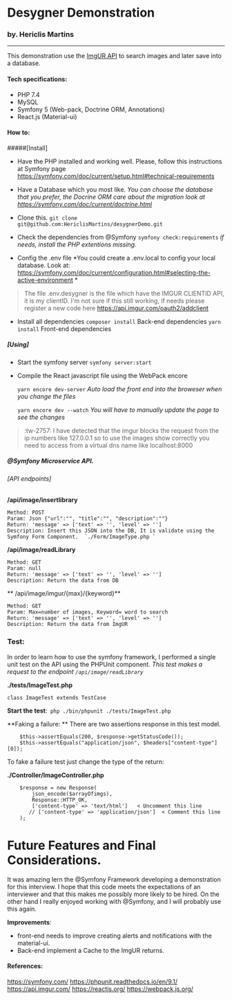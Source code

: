 # Desygner Demonstration 
### by. Hericlis Martins

------------
This demonstration use the <a href="https://api.imgur.com/">ImgUR API</a> to search images and later save into a database.


#### Tech specifications:

- PHP 7.4
- MySQL
- Symfony 5 (Web-pack, Doctrine ORM, Annotations)
- React.js (Material-ui)

#### How to:

#####[Install]

- Have the PHP installed and working well. Please, follow this instructions at Symfony page https://symfony.com/doc/current/setup.html#technical-requirements

- Have a Database which you most like. 
*You can choose the database that you prefer, the Docrine ORM care about the migration look at https://symfony.com/doc/current/doctrine.html*

- Clone this.  `git clone git@github.com:HericlisMartins/desygnerDemo.git`

- Check the dependencies from @Symfony `symfony check:requirements` 
*if needs, install the PHP extentions missing.*

- Config the .env file
*You could create a .env.local to config your local database. Look at: https://symfony.com/doc/current/configuration.html#selecting-the-active-environment *
> The file .env.desygner is the file which have the IMGUR CLIENTID API, it is my clientID. I'm not sure if this still working, if needs please register a new code here https://api.imgur.com/oauth2/addclient

- Install all dependencies
`composer install` Back-end dependencies
`yarn install` Front-end dependencies

##### [Using]

- Start the symfony server `symfony server:start`

- Compile the React javascript file using the WebPack encore

	`yarn encore dev-server` *Auto load the front end into the broweser when you change the files*

	`yarn encore dev --watch`  *You will have to manually update the page to see the changes*

> :tw-2757: I have detected that the imgur  blocks the request from the ip numbers like 127.0.0.1 so to use the images show correctly you need to access from a virtual dns name like localhost:8000


##### @Symfony Microservice API.

###### [API endpoints]
**/api/image/insertlibrary**

	Method: POST
	Param: Json {"url":"", "title":"", "description":""}
	Return: 'message' => ['text' => '', 'level' => '']
	Description: Insert this JSON into the DB, It is validate using the Symfony Form Component.  `./Form/ImageType.php `

**/api/image/readLibrary**

	Method: GET 
	Param: null
	Return: 'message' => ['text' => '', 'level' => '']
	Description: Return the data from DB

** /api/image/imgur/{max}/{keyword}**

	Method: GET 
	Param: Max=number of images, Keyword= word to search
	Return: 'message' => ['text' => '', 'level' => '']
	Description: Return the data from ImgUR


### Test:
In order to learn how to use the symfony framework, I performed a single unit test on the API using the PHPUnit component. 
*This test makes a request to the endpoint  `/api/image/readLibrary`*

**./tests/ImageTest.php**

	class ImageTest extends TestCase

**Start the test**:` php ./bin/phpunit ./tests/ImageTest.php`

**Faking a failure: ** There are two assertions response in this test model.

        $this->assertEquals(200, $response->getStatusCode());
        $this->assertEquals("application/json", $headers["content-type"][0]);

To fake a failure test just change the type of the return:

**./Controller/ImageController.php**

        $response = new Response(
            json_encode($arrayOfimgs),
            Response::HTTP_OK,
            ['content-type' => 'text/html']   < Uncomment this line
           // ['content-type' => 'application/json']  < Comment this line
        );


# Future Features and Final  Considerations.

It was amazing lern the @Symfony Framework developing a demonstration for this interview.
I hope that this code meets the expectations of an interviewer and that this makes me possibly more likely to be hired.
On the other hand I really enjoyed working with @Symfony, and I will probably use this again.

**Improvements**:

- front-end needs to improve creating alerts and notifications with the material-ui.
- Back-end implement a Cache to the ImgUR returns.

#### References:

https://symfony.com/
https://phpunit.readthedocs.io/en/9.1/
https://api.imgur.com/
https://reactjs.org/
https://webpack.js.org/

